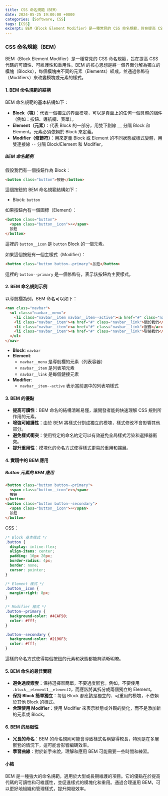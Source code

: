 ```yaml
---
title: CSS 命名規範（BEM）
date: 2024-05-25 19:00:00 +0800
categories: [Software, CSS]
tags: [CSS] 
excerpt: BEM（Block Element Modifier）是一種常見的 CSS 命名規範，旨在提高 CSS 代碼的可讀性、可維護性和重用性
---
```


### CSS 命名規範（BEM）

BEM（Block Element Modifier）是一種常見的 CSS 命名規範，旨在提高 CSS 代碼的可讀性、可維護性和重用性。BEM 的核心思想是將一個界面分解為獨立的模塊（Blocks），每個模塊由不同的元素（Elements）組成，並通過修飾符（Modifiers）來改變模塊或元素的樣式。

#### 1. BEM 命名規範的結構

BEM 命名規範的基本結構如下：

- **Block（塊）**：代表一個獨立的界面模塊，可以是頁面上的任何一個具體的組件（例如：按鈕、導航欄、表單）。
- **Element（元素）**：代表 Block 的一部分，用雙下劃線 `__` 分隔 Block 和 Element。元素必須依賴於 Block 來定義。
- **Modifier（修飾符）**：用來定義 Block 或 Element 的不同狀態或樣式變體，用雙連接線 `--` 分隔 Block/Element 和 Modifier。

##### BEM 命名範例

假設我們有一個按鈕作為 Block：

```html
<button class="button">按鈕</button>
```

這個按鈕的 BEM 命名規範結構如下：

- Block: `button`

如果按鈕內有一個圖標（Element）：

```html
<button class="button">
  <span class="button__icon">⭐</span>
  按鈕
</button>
```

這裡的 `button__icon` 是 `button` Block 的一個元素。

如果這個按鈕有一個主樣式（Modifier）：

```html
<button class="button button--primary">按鈕</button>
```

這裡的 `button--primary` 是一個修飾符，表示該按鈕為主要樣式。

#### 2. BEM 命名規則示例

以導航欄為例，BEM 命名可以如下：

```html
<nav class="navbar">
  <ul class="navbar__menu">
    <li class="navbar__item navbar__item--active"><a href="#" class="navbar__link">首頁</a></li>
    <li class="navbar__item"><a href="#" class="navbar__link">關於我們</a></li>
    <li class="navbar__item"><a href="#" class="navbar__link">服務</a></li>
    <li class="navbar__item"><a href="#" class="navbar__link">聯絡我們</a></li>
  </ul>
</nav>
```

- **Block**: `navbar`
- **Element**: 
  - `navbar__menu` 是導航欄的元素（列表容器）
  - `navbar__item` 是列表項元素
  - `navbar__link` 是每個鏈接元素
- **Modifier**: 
  - `navbar__item--active` 表示當前選中的列表項樣式

#### 3. BEM 的優點

- **提高可讀性**：BEM 命名的結構清晰易懂，讓開發者能夠快速理解 CSS 規則所作用的元素。
- **增強可維護性**：由於 BEM 將樣式分割成獨立的模塊，樣式修改不會影響其他部分。
- **避免樣式衝突**：使用特定的命名約定可以有效避免全局樣式污染和選擇器衝突。
- **提升重用性**：模塊化的命名方式使得樣式更易於重用和擴展。

#### 4. 實踐中的 BEM 應用

##### Button 元素的 BEM 應用

```html
<button class="button button--primary">
  <span class="button__icon">⭐</span>
  按鈕
</button>
<button class="button button--secondary">
  <span class="button__icon">✓</span>
  按鈕
</button>
```

CSS：

```css
/* Block 基本樣式 */
.button {
  display: inline-flex;
  align-items: center;
  padding: 10px 20px;
  border-radius: 4px;
  border: none;
  cursor: pointer;
}

/* Element 樣式 */
.button__icon {
  margin-right: 8px;
}

/* Modifier 樣式 */
.button--primary {
  background-color: #4CAF50;
  color: #fff;
}

.button--secondary {
  background-color: #2196F3;
  color: #fff;
}
```

這樣的命名方式使得每個按鈕的元素和狀態都能夠清晰明瞭。

#### 5. BEM 命名的最佳實踐

- **避免過度嵌套**：保持選擇器簡單，不要過度嵌套。例如，不要使用 `.block__element1__element2`，而應該將其拆分成兩個獨立的 Element。
- **保持 Block 簡單獨立**：每個 Block 都應該是獨立的、可重用的模塊，不依賴於其他 Block 的樣式。
- **合理使用 Modifier**：使用 Modifier 來表示狀態或外觀的變化，而不是添加新的元素或 Block。

#### 6. BEM 的局限性

- **冗長的命名**：BEM 的命名規則可能會導致樣式名稱變得較長，特別是在多層嵌套的情況下，這可能會影響編碼效率。
- **學習曲線**：對於新手來說，理解和應用 BEM 可能需要一些時間和練習。
  
#### 小結

BEM 是一種強大的命名規範，適用於大型或長期維護的項目。它的優點在於提高代碼的可讀性和可維護性，並促進樣式的模塊化和重用。通過合理運用 BEM，可以更好地組織和管理樣式，提升開發效率。
